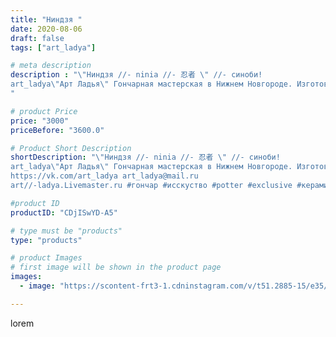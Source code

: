 ```yaml
---
title: "Ниндзя "
date: 2020-08-06
draft: false
tags: ["art_ladya"]

# meta description
description : "\"Ниндзя //- ninia //- 忍者 \" //- синоби! 
art_ladya\"Арт Ладья\" Гончарная мастерская в Нижнем Новгороде. Изготовление керамики и мастер//-классы по обучению. 
"

# product Price
price: "3000"
priceBefore: "3600.0"

# Product Short Description
shortDescription: "\"Ниндзя //- ninia //- 忍者 \" //- синоби! 
art_ladya\"Арт Ладья\" Гончарная мастерская в Нижнем Новгороде. Изготовление керамики и мастер//-классы по обучению. 
https://vk.com/art_ladya art_ladya@mail.ru 
art//-ladya.Livemaster.ru #гончар #исскуство #potter #exclusive #керамикаручнаяработа #керамиканазаказ #handmade #керамика #эксклюзивнаякерамика #painter #decor #ceramicar #nntoday #claygoods #воин #earthenware #ceramic #ниндзя #нэцкэ #глиняныефигурки #忍びの者 #синоби #ceramicart #artladya #фигурки #忍者#ниндзюзу #ninia #clay #авторскаякерамика"

#product ID
productID: "CDjISwYD-A5"

# type must be "products"
type: "products"

# product Images
# first image will be shown in the product page
images:
  - image: "https://scontent-frt3-1.cdninstagram.com/v/t51.2885-15/e35/117168788_285222299434818_3103557345229336653_n.jpg?_nc_ht=scontent-frt3-1.cdninstagram.com&_nc_cat=106&_nc_ohc=l5-YO_qIX0YAX9I0jYC&edm=APU89FABAAAA&ccb=7-4&oh=d92c044b70a3670984b3ecaa3a581dc5&oe=612C3749&_nc_sid=86f79a&ig_cache_key=MjM2OTc3NDMwMjE5Mjk4NDEyMQ%3D%3D.2-ccb7-4"

---
```

lorem

